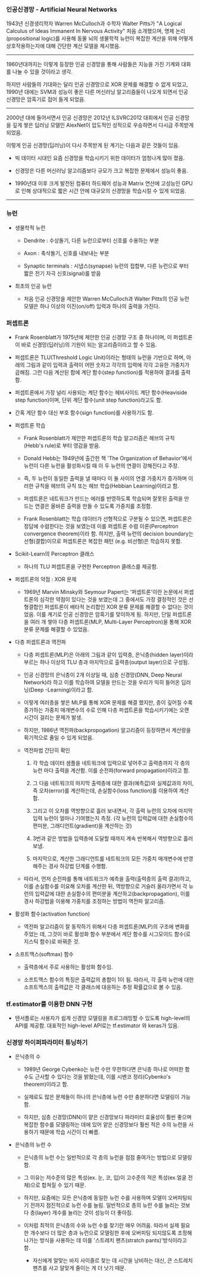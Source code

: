 ### 인공신경망 - Artificial Neural Networks

1943년 신경생리학자 Warren McCulloch과 수학자 Walter Pitts가 "A Logical Calculus of Ideas Immanent In Nervous Activity" 처음 소개했으며, 명제 논리(propositional logic)를 사용해 동물 뇌의 생물학적 뉴런이 복잡한 계산을 위해 어떻게 상호작용하는지에 대해 간단한 계산 모델을 제시했음.

---

1960년대까지는 이렇게 등장한 인공 신경망을 통해 사람들은 지능을 가진 기계와 대화를 나눌 수 있을 것이라고 생각.

하지만 사람들의 기대와는 달리 인공 신경망으로 XOR 문제를 해결할 수 없게 되었고, 1990년 대에는 SVM과 성능이 좋은 다른 머신러닝 알고리즘들이 나오게 되면서 인공 신경망은 암흑기로 접어 들게 되었음.

---

2000년 대에 들어서면서 인공 신경망은 2012년 ILSVRC2012 대회에서 인공 신경망을 깊게 쌓은 딥러닝 모델인 AlexNet이 압도적인 성적으로 우승하면서 다시금 주목받게 되었음.

이렇게 인공 신경망(딥러닝)이 다시 주목받게 된 계기는 다음과 같은 것들이 있음.

- 빅 데이터 시대인 요즘 신경망을 학습시키기 위한 데이터가 엄청나게 많아 졌음.

- 신경망은 다른 머신러닝 알고리즘보다 규모가 크고 복잡한 문제에서 성능이 좋음.

- 1990년대 이후 크게 발전된 컴퓨터 하드웨어 성능과 Matrix 연산에 고성능인 GPU로 인해 상대적으로 짧은 시간 안에 대규모의 신경망을 학습시킬 수 있게 되었음.

---

### 뉴런

- 생물학적 뉴런
  
  - Dendrite : 수상돌기, 다른 뉴런으로부터 신호를 수용하는 부분
  
  - Axon : 축삭돌기, 신호를 내보내는 부분
  
  - Synaptic terminals : 시냅스(synapse) 뉴런의 접합부, 다른 뉴런으로 부터 짧은 전기 자극 신호(signal)를 받음

- 최초의 인공 뉴런
  
  - 처음 인공 신경망을 제안한 Warren McCulloch과 Walter Pitts의 인공 뉴런 모델은 하나 이상의 이진(on/off) 입력과 하나의 출력을 가진다.

### 퍼셉트론

- Frank Rosenblatt가 1975년에 제안한 인공 신경망 구조 중 하나이며, 이 퍼셉트론이 바로 신경망(딥러닝)의 기원이 되는 알고리즘이라고 할 수 있음.

- 퍼셉트론은 TLU(Threshold Logic Unit)이라는 형태의 뉴런을 기반으로 하며, 아래의 그림과 같이 입력과 출력이 어떤 숫자고 각각의 입력에 각각 고유한 가중치가 곱해짐. 그런 다음 계산된 합에 계단 함수(step function)를 적용하여 결과를 출력 함.

- 퍼셉트론에서 가장 널리 사용되는 계단 함수는 헤비사이드 계단 함수(Heaviside step function)이며, 단위 계단 함수(unit step function)라고도 함.

- 간혹 게단 함수 대신 부호 함수(sign function)를 사용하기도 함.

- 퍼셉트론 학습
  
  - Frank Rosenblatt가 제안한 퍼셉트론의 학습 알고리즘은 헤브의 규칙(Hebb's rule)로 부터 영감을 받음.
  
  - Donald Hebb는 1949년에 출간한 책 'The Organization of Behavior'에서 뉴런이 다른 뉴런을 활성화시킬 때 이 두 뉴런의 연결이 강해진다고 주장.
  
  - 즉, 두 뉴런이 동일한 출력을 낼 때마다 이 둘 사이의 연결 가중치가 증가하며 이러한 규칙을 헤브의 규칙 또는 헤브 학습(Hebbian Learning)이라고 함.
  
  - 퍼셉트론은 네트워크가 만드는 에러를 반영하도록 학습되며 잘못된 출력을 만드는 연결은 올바른 출력을 만들 수 있도록 가중치를 조정함.
  
  - Frank Rosenblatt는 학습 데이터가 선형적으로 구분될 수 있으면, 퍼셉트론은 정답에 수렴한다는 것을 보였는데 이를 퍼셉트론 수렴 이론(Perceptron convergence theorem)이라 함. 하지만, 출력 뉴런의 decision boundary는 선형(결합)이므로 퍼셉트론은 복잡한 패턴 (e.g. 비선형)은 학습하지 못함.

- Scikit-Learn의 Perceptron 클래스
  
  - 하나의 TLU 퍼셉트론을 구현한 Perceptron 클래스를 제공함.

- 퍼셉트론의 약점 : XOR 문제
  
  - 1969년 Marvin Minsky와 Seymour Papert는 '퍼셉트론'이란 논문에서 퍼셉트론의 심각한 약점이 있다는 것을 보였는데 그 중에서도 가장 결정적인 것은 선형결합인 퍼셉트론이 배타적 논리합인 XOR 분류 문제를 해결할 수 없다는 것이었음. 이를 계기로 인공 신경망은 암흑기를 맞이하게 됨. 하지만, 단일 퍼셉트론을 여러 개 쌓아 다층 퍼셉트론(MLP, Multi-Layer Perceptron)을 통해 XOR분류 문제를 해결할 수 있었음.

- 다층 퍼셉트론과 역전파
  
  - 다층 퍼셉트론(MLP)은 아래의 그림과 같이 입력층, 은닉층(hidden layer)이라 부르는 하나 이상의 TLU 층과 마지막으로 출력층(output layer)으로 구성됨.
  
  - 인공 신경망의 은닉층이 2개 이상일 때, 심층 신경망(DNN, Deep Neural Network)라 하고 이를 학습하여 모델을 만드는 것을 우리가 익히 들어온 딥러닝(Deep -Learning)이라고 함.
  
  - 이렇게 여러층을 쌓은 MLP를 통해 XOR 문제를 해결 했지만, 층이 깊어질 수록 증가하는 가중치 매개변수의 수로 인해 다층 퍼셉트론을 학습시키기에는 오랜 시간이 걸리는 문제가 발생.
  
  - 하지만, 1986년 역전파(backpropogation) 알고리즘이 등장하면서 계산량을 획기적으로 줄일 수 있게 되었음.
  
  - 역전파법 간단히 확인
    
    1. 각 학습 데이터 샘플을 네트워크에 입력으로 넣어주고 출력층까지 각 층의 뉴런 마다 출력을 계산함. 이를 순전파(forward propagation)이라고 함.
    
    2. 그 다음 네트워크의 마지막 출력층에 대한 결과(예측값)와 실제값과의 차이, 즉 오차(error)를 계산하는데, 손실함수(loss function)를 이용하여 계산함.
    
    3. 그리고 이 오차를 역방향으로 흘러 보내면서, 각 출력 뉴런의 오차에 마지막 입력 뉴런이 얼마나 기여했는지 측정. (각 뉴런의 입력값에 대한 손실함수의 편미분, 그래디언트(gradient)을 계산하는 것)
    
    4. 3번과 같은 방법을 입력층에 도달할 때까지 계속 반복해서 역방향으로 흘러보냄.
    
    5. 마지막으로, 계산한 그래디언트를 네트워크의 모든 가중치 매개변수에 반영해주는 경사 하강법 단계를 수행함.
  
  - 따라서, 먼저 순전파를 통해 네트워크가 예측을 출력(출력층의 출력 결과)하고, 이를 손실함수를 이요해 오차를 계산한 뒤, 역방향으로 거슬러 올라가면서 각 뉴런의 입력값에 대한 손실함수의 편미분을 계산하고(backpropagation), 이를 경사 하강법을 이용해 가중치를 조정하는 방법이 역전파 알고리즘.

- 활성화 함수(activation function)
  
  - 역전파 알고리즘이 잘 동작하기 위해서 다층 퍼셉트론(MLP)의 구조에 변화를 주었는 데, 그것이 바로 활성화 함수 부분에서 계단 함수를 시그모이드 함수(로지스틱 함수)로 바꿔준 것.

- 소프트맥스(softmax) 함수
  
  - 출력층에서 주로 사용하는 활성화 함수임.
  
  - 소프트맥스 함수의 특징은 출력값의 총합이 1이 됨. 따라서, 각 출력 뉴런에 대한 소프트맥스의 출력값은 각 클래스에 대응하는 추정 확률값으로 볼 수 있음.

### tf.estimator를 이용한 DNN 구현

- 텐서플로는 사용자가 쉽게 신경망 모델링을 프로그래밍할 수 있도록 high-level의 API를 제공함. 대표적인 high-level API로는 tf.estimator 와 keras가 있음.

### 신경망 하이퍼파라미터 튜닝하기

- 은닉층의 수
  
  - 1989년 George Cybenko는 뉴런 수만 무한하다면 은닉층 하나로 어떠한 함수도 근사할 수 있다는 것을 밝혔는데, 이를 시벤코 정리(Cybenko's theorem)이라고 함.
  
  - 실제로도 많은 문제들이 하나의 은닉층에 뉴런 수만 충분하다면 모델링이 가능함.
  
  - 하지만, 심층 신경망(DNN)이 얕은 신경망보다 파라미터 효율성이 훨씬 좋으며 복잡한 함수를 모델링하는 데에 있어 얕은 신경망보다 훨씬 적은 수의 뉴런을 사용하기 때문에 학습 시간이 더 빠름.

- 은닉층의 뉴런 수
  
  - 은닉층의 뉴런 수는 일반적으로 각 층의 뉴런을 점점 줄여가는 방법으로 모델링함.
  
  - 그 이유는 저수준의 많은 특성(ex. 눈, 코, 입)이 고수준의 적은 특성(ex.얼굴 전체)으로 합쳐질 수 있기 때문.
  
  - 하지만, 요즘에는 모든 은닉층에 동일한 뉴런 수를 사용하며 모델이 오버피팅되기 전까지 점진적으로 뉴런 수를 늘림. 일반적으로 층의 뉴런 수를 늘리는 것보다 층(layer) 개수를 늘리는 것이 성능이 더 좋아짐.
  
  - 이처럼 최적의 은닉층의 수와 뉴런 수를 찾기란 매우 어려움. 따라서 실제 필요한 개수보다 더 많은 층과 뉴런으로 모델링한 후에 오버피팅 되지않도록 조정해나가는 방식을 사용하는 데 이를 '스트레치 팬츠(stratch pants)'방식이라고 함.
    
    - 자신에게 알맞는 바지 사이즐르 찾는 데 시간을 낭비하는 대신, 큰 스트레치 팬츠를 사고 알맞게 줄이는 게 더 낫기 때문.

